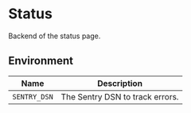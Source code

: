 # Status

Backend of the status page.

## Environment

| Name | Description |
|------|-------------|
| `SENTRY_DSN` | The Sentry DSN to track errors. |
